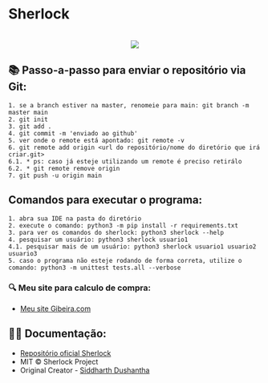 # Sherlock
<p align=center>
  <br>
<a href="https://sherlock-project.github.io/" target="_blank"><img src="https://user-images.githubusercontent.com/27065646/53551960-ae4dff80-3b3a-11e9-9075-cef786c69364.png"/></a>

## 📚 Passo-a-passo para enviar o repositório via Git:

```console
1. se a branch estiver na master, renomeie para main: git branch -m master main
2. git init
3. git add .
4. git commit -m 'enviado ao github'
5. ver onde o remote está apontado: git remote -v
6. git remote add origin <url do repositório/nome do diretório que irá criar.git>
6.1. * ps: caso já esteje utilizando um remote é preciso retirálo
6.2. * git remote remove origin
7. git push -u origin main

```
## Comandos para executar o programa:

```console
1. abra sua IDE na pasta do diretório
2. execute o comando: python3 -m pip install -r requirements.txt
3. para ver os comandos do sherlock: python3 sherlock --help
4. pesquisar um usuário: python3 sherlock usuario1
4.1. pesquisar mais de um usuário: python3 sherlock usuario1 usuario2 usuario3
5. caso o programa não esteje rodando de forma correta, utilize o comando: python3 -m unittest tests.all --verbose
```
### 🔍 Meu site para calculo de compra:

- [Meu site Gibeira.com](https://gibeira.com/)

## 🧙‍♂️ Documentação:
- [Repositório oficial Sherlock](https://github.com/sherlock-project/sherlock)
- MIT © Sherlock Project<br/>
- Original Creator - [Siddharth Dushantha](https://github.com/sdushantha)
